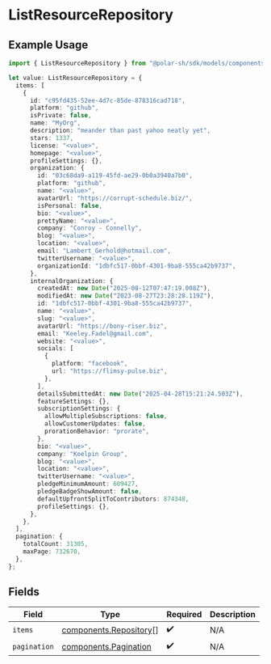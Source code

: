 # ListResourceRepository

## Example Usage

```typescript
import { ListResourceRepository } from "@polar-sh/sdk/models/components/listresourcerepository.js";

let value: ListResourceRepository = {
  items: [
    {
      id: "c95fd435-52ee-4d7c-85de-878316cad718",
      platform: "github",
      isPrivate: false,
      name: "MyOrg",
      description: "meander than past yahoo neatly yet",
      stars: 1337,
      license: "<value>",
      homepage: "<value>",
      profileSettings: {},
      organization: {
        id: "03c68da9-a119-45fd-ae29-0b0a3940a7b0",
        platform: "github",
        name: "<value>",
        avatarUrl: "https://corrupt-schedule.biz/",
        isPersonal: false,
        bio: "<value>",
        prettyName: "<value>",
        company: "Conroy - Connelly",
        blog: "<value>",
        location: "<value>",
        email: "Lambert_Gerhold@hotmail.com",
        twitterUsername: "<value>",
        organizationId: "1dbfc517-0bbf-4301-9ba8-555ca42b9737",
      },
      internalOrganization: {
        createdAt: new Date("2025-08-12T07:47:19.008Z"),
        modifiedAt: new Date("2023-08-27T23:28:28.119Z"),
        id: "1dbfc517-0bbf-4301-9ba8-555ca42b9737",
        name: "<value>",
        slug: "<value>",
        avatarUrl: "https://bony-riser.biz",
        email: "Keeley.Fadel@gmail.com",
        website: "<value>",
        socials: [
          {
            platform: "facebook",
            url: "https://flimsy-pulse.biz",
          },
        ],
        detailsSubmittedAt: new Date("2025-04-28T15:21:24.503Z"),
        featureSettings: {},
        subscriptionSettings: {
          allowMultipleSubscriptions: false,
          allowCustomerUpdates: false,
          prorationBehavior: "prorate",
        },
        bio: "<value>",
        company: "Koelpin Group",
        blog: "<value>",
        location: "<value>",
        twitterUsername: "<value>",
        pledgeMinimumAmount: 609427,
        pledgeBadgeShowAmount: false,
        defaultUpfrontSplitToContributors: 874348,
        profileSettings: {},
      },
    },
  ],
  pagination: {
    totalCount: 31305,
    maxPage: 732670,
  },
};
```

## Fields

| Field                                                            | Type                                                             | Required                                                         | Description                                                      |
| ---------------------------------------------------------------- | ---------------------------------------------------------------- | ---------------------------------------------------------------- | ---------------------------------------------------------------- |
| `items`                                                          | [components.Repository](../../models/components/repository.md)[] | :heavy_check_mark:                                               | N/A                                                              |
| `pagination`                                                     | [components.Pagination](../../models/components/pagination.md)   | :heavy_check_mark:                                               | N/A                                                              |